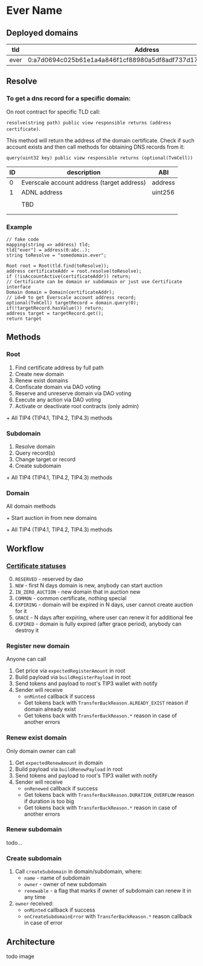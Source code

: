 # Ever Name

## Deployed domains

| tld  | Address                                                            |
| ---- | ------------------------------------------------------------------ |
| ever | 0:a7d0694c025b61e1a4a846f1cf88980a5df8adf737d17ac58e35bf172c9fca29 |

## Resolve

### To get a dns record for a specific domain:

On root contract for specific TLD call:

`resolve(string path) public view responsible returns (address certificate)`.

This method will return the address of the domain certificate. Check if such account exists and then call methods for obtaining DNS records from it:

`query(uint32 key) public view responsible returns (optional(TvmCell))`

| ID  | description                                | ABI     |
| --- | ------------------------------------------ | ------- |
| 0   | Everscale account address (target address) | address |
| 1   | ADNL address                               | uint256 |
|     |                                            |         |
|     | TBD                                        |         |
|     |                                            |         |
|     |                                            |         |

### Example

```solidity
// fake code
mapping(string => address) tld;
tld["ever"] = address(0:abc..);
string toResolve = "somedomain.ever";

Root root = Root(tld.find(toResolve));
address certificateAddr = root.resolve(toResolve);
if (!isAccountActive(certificateAddr)) return;
// Certificate can be domain or subdomain or just use Certificate interface
Domain domain = Domain(certificateAddr);
// id=0 to get Everscale account address record;
optional(TvmCell) targetRecord = domain.query(0);
if(!targetRecord.hasValue()) return;
address target = targetRecord.get();
return target
```

## Methods

### Root

1. Find certificate address by full path
2. Create new domain
3. Renew exist domains
4. Confiscate domain via DAO voting
5. Reserve and unreserve domain via DAO voting
6. Execute any action via DAO voting
7. Activate or deactivate root contracts (only admin)

&#43; All TIP4 (TIP4.1, TIP4.2, TIP4.3) methods

### Subdomain

1. Resolve domain
2. Query record(s)
3. Change target or record
4. Create subdomain

&#43; All TIP4 (TIP4.1, TIP4.2, TIP4.3) methods

### Domain

All domain methods

&#43; Start auction in from new domains

&#43; All TIP4 (TIP4.1, TIP4.2, TIP4.3) methods

## Workflow

### [Certificate statuses](contracts/enums/CertificateStatus.sol)

0. `RESERVED` - reserved by dao
1. `NEW` - first N days domain is new, anybody can start auction
2. `IN_ZERO_AUCTION` - new domain that in auction new
3. `COMMON` - common certificate, nothing special
4. `EXPIRING` - domain will be expired in N days, user cannot create auction for it
5. `GRACE` - N days after expiring, where user can renew it for additional fee
6. `EXPIRED` - domain is fully expired (after grace period), anybody can destroy it

### Register new domain

Anyone can call

1. Get price via `expectedRegisterAmount` in root
2. Build payload via `buildRegisterPayload` in root
3. Send tokens and payload to root's TIP3 wallet with notify
4. Sender will receive
   - `onMinted` callback if success
   - Get tokens back with `TransferBackReason.ALREADY_EXIST` reason if domain already exist
   - Get tokens back with `TransferBackReason.*` reason in case of another errors

### Renew exist domain

Only domain owner can call

1. Get `expectedRenewAmount` in domain
2. Build payload via `buildRenewPayload` in root
3. Send tokens and payload to root's TIP3 wallet with notify
4. Sender will receive
   - `onRenewed` callback if success
   - Get tokens back with `TransferBackReason.DURATION_OVERFLOW` reason if duration is too big
   - Get tokens back with `TransferBackReason.*` reason in case of another errors

### Renew subdomain

todo...

### Create subdomain

1. Call `createSubdomain` in domain/subdomain, where:
   - `name` - name of subdomain
   - `owner` - owner of new subdomain
   - `renewable` - a flag that marks if owner of subdomain can renew it in any time
2. `owner` received:
   - `onMinted` callback if success
   - `onCreateSubdomainError` with `TransferBackReason.*` reason callback in case of error

## Architecture

todo image
